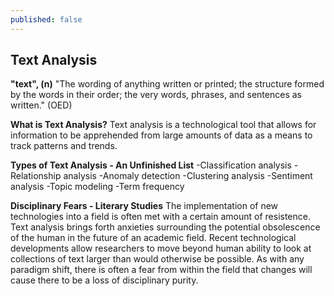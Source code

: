 ```yaml
---
published: false
---
```

## Text Analysis

**"text", (n)**
"The wording of anything written or printed; the structure formed by the words in their order; the very words, phrases, and sentences as written." (OED)

**What is Text Analysis?**
Text analysis is a technological tool that allows for information to be apprehended from large amounts of data as a means to track patterns and trends. 

**Types of Text Analysis - An Unfinished List**
-Classification analysis
-Relationship analysis
-Anomaly detection 
-Clustering analysis
-Sentiment analysis
-Topic modeling
-Term frequency

**Disciplinary Fears - Literary Studies**
The implementation of new technologies into a field is often met with a certain amount of resistence. Text analysis brings forth anxieties surrounding the potential obsolescence of the human in the future of an academic field. Recent technological developments allow researchers to move beyond human ability to look at collections of text larger than would otherwise be possible. As with any paradigm shift, there is often a fear from within the field that changes will cause there to be a loss of disciplinary purity. 


